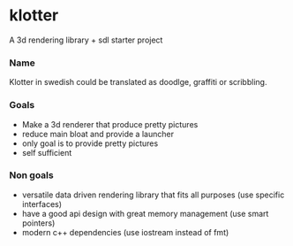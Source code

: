 # klotter

A 3d rendering library + sdl starter project

### Name

Klotter in swedish could be translated as doodlge, graffiti or scribbling.

### Goals
* Make a 3d renderer that produce pretty pictures
* reduce main bloat and provide a launcher
* only goal is to provide pretty pictures
* self sufficient


### Non goals
* versatile data driven rendering library that fits all purposes (use specific interfaces)
* have a good api design with great memory management (use smart pointers)
* modern c++ dependencies (use iostream instead of fmt)
